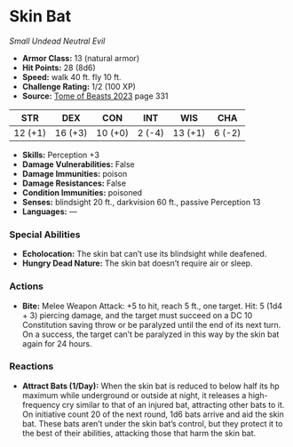 # Skin Bat

*Small* *Undead* *Neutral Evil*

- **Armor Class:** 13 (natural armor)
- **Hit Points:** 28 (8d6)
- **Speed:** walk 40 ft. fly 10 ft.
- **Challenge Rating:** 1/2 (100 XP)
- **Source:** [Tome of Beasts 2023](https://koboldpress.com/kpstore/product/tome-of-beasts-1-2023-edition/) page 331

| STR | DEX | CON | INT | WIS | CHA |
| --- | --- | --- | --- | --- | --- |
| 12 (+1) | 16 (+3) | 10 (+0) | 2 (-4) | 13 (+1) | 6 (-2) |

- **Skills:** Perception +3
- **Damage Vulnerabilities:** False
- **Damage Immunities:** poison
- **Damage Resistances:** False
- **Condition Immunities:** poisoned
- **Senses:** blindsight 20 ft., darkvision 60 ft., passive Perception 13
- **Languages:** —

### Special Abilities

- **Echolocation:** The skin bat can’t use its blindsight while deafened.
- **Hungry Dead Nature:** The skin bat doesn’t require air or sleep.

### Actions

- **Bite:** Melee Weapon Attack: +5 to hit, reach 5 ft., one target. Hit: 5 (1d4 + 3) piercing damage, and the target must succeed on a DC 10 Constitution saving throw or be paralyzed until the end of its next turn. On a success, the target can’t be paralyzed in this way by the skin bat again for 24 hours.

### Reactions

- **Attract Bats (1/Day):** When the skin bat is reduced to below half its hp maximum while underground or outside at night, it releases a high-frequency cry similar to that of an injured bat, attracting other bats to it. On initiative count 20 of the next round, 1d6 bats arrive and aid the skin bat. These bats aren’t under the skin bat’s control, but they protect it to the best of their abilities, attacking those that harm the skin bat.
